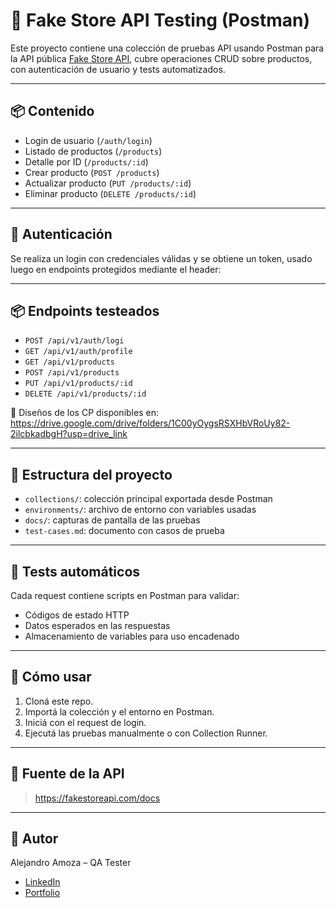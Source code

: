 # 🧪 Fake Store API Testing (Postman)

Este proyecto contiene una colección de pruebas API usando Postman para la API pública [Fake Store API](https://fakestoreapi.com/), cubre operaciones CRUD sobre productos, con autenticación de usuario y tests automatizados.

---

## 📦 Contenido

- Login de usuario (`/auth/login`)
- Listado de productos (`/products`)
- Detalle por ID (`/products/:id`)
- Crear producto (`POST /products`)
- Actualizar producto (`PUT /products/:id`)
- Eliminar producto (`DELETE /products/:id`)

---

## 🔐 Autenticación
Se realiza un login con credenciales válidas y se obtiene un token, usado luego en endpoints protegidos mediante el header:


---

## 📦 Endpoints testeados

- `POST /api/v1/auth/logi`
- `GET /api/v1/auth/profile`
- `GET /api/v1/products`
- `POST /api/v1/products`
- `PUT /api/v1/products/:id`
- `DELETE /api/v1/products/:id`

📄 Diseños de los CP disponibles en:
https://drive.google.com/drive/folders/1C00yOygsRSXHbVRoUy82-2ilcbkadbgH?usp=drive_link

---

## 📁 Estructura del proyecto

- `collections/`: colección principal exportada desde Postman
- `environments/`: archivo de entorno con variables usadas
- `docs/`: capturas de pantalla de las pruebas
- `test-cases.md`: documento con casos de prueba

---

## 🧪 Tests automáticos

Cada request contiene scripts en Postman para validar:
- Códigos de estado HTTP
- Datos esperados en las respuestas
- Almacenamiento de variables para uso encadenado

---

## 🚀 Cómo usar

1. Cloná este repo.
2. Importá la colección y el entorno en Postman.
3. Iniciá con el request de login.
4. Ejecutá las pruebas manualmente o con Collection Runner.

---

## 📎 Fuente de la API

> https://fakestoreapi.com/docs


---

## 🙌 Autor
Alejandro Amoza – QA Tester
- [LinkedIn](https://www.linkedin.com/in/alejandro-amoza)
- [Portfolio](https://alejandro-amoza.github.io/portfolio)
 

